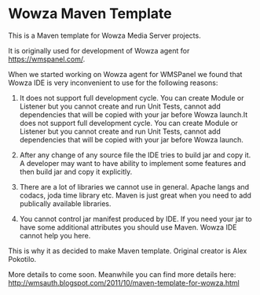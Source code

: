 Wowza Maven Template
====================

This is a Maven template for Wowza Media Server projects.

It is originally used for development of Wowza agent for https://wmspanel.com/.

When we started working on Wowza agent for WMSPanel we found that Wowza IDE is very inconvenient to use for the following reasons:

1. It does not support full development cycle. You can create Module or Listener but you cannot create and run Unit Tests, cannot add dependencies that will be copied with your jar before Wowza launch.It does not support full development cycle. You can create Module or Listener but you cannot create and run Unit Tests, cannot add dependencies that will be copied with your jar before Wowza launch.

2. After any change of any source file the IDE tries to build jar and copy it. A developer may want to have ability to implement some features and then build jar and copy it explicitly.

3. There are a lot of libraries we cannot use in general. Apache langs and codacs, joda time library etc. Maven is just great when you need to add publically available libraries.

4. You cannot control jar manifest produced by IDE. If you need your jar to have some additional attributes you should use Maven. Wowza IDE cannot help you here.

This is why it as decided to make Maven template. Original creator is Alex Pokotilo.

More details to come soon.
Meanwhile you can find more details here: http://wmsauth.blogspot.com/2011/10/maven-template-for-wowza.html
